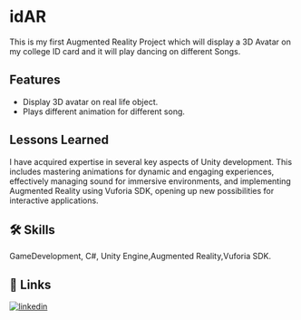 
# idAR

This is my first Augmented Reality Project which will display a 3D Avatar on my college ID card and it will play dancing on different Songs.


## Features

- Display 3D avatar on real life object.
- Plays different animation for different song.


## Lessons Learned

I have acquired expertise in several key aspects of Unity development. This includes mastering animations for dynamic and engaging experiences, effectively managing sound for immersive environments, and implementing Augmented Reality using Vuforia SDK, opening up new possibilities for interactive applications.


## 🛠 Skills
GameDevelopment, C#, Unity Engine,Augmented Reality,Vuforia SDK.


## 🔗 Links

[![linkedin](https://img.shields.io/badge/linkedin-0A66C2?style=for-the-badge&logo=linkedin&logoColor=white)](https://www.linkedin.com/posts/soham-ovhal-406187142_unity-ar-vuforia-activity-7045035085149978624-P03o?utm_source=share&utm_medium=member_desktop)

